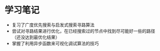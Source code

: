 # 学习笔记

* 复习了广度优先搜索与启发式搜索寻路算法
* 尝试对寻路结果进行优化，在已经搜索过的节点中找到尽可能好一些的路径（还没达到最优化结果）
* 掌握了利用异步函数来可视化调试算法的技巧
